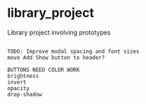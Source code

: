 # library_project
Library project involving prototypes
~~~

TODO: Improve modal spacing and font sizes
move Add Show button to header? 

BUTTONS NEED COLOR WORK
brightness
invert
opacity
drop-shadow
